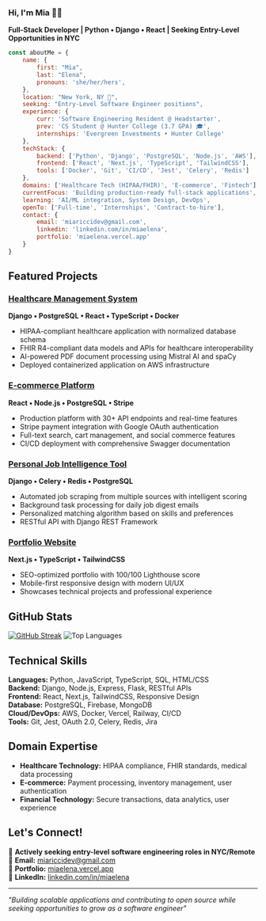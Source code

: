 ### Hi, I'm Mia 👋🏻

**Full-Stack Developer | Python • Django • React | Seeking Entry-Level Opportunities in NYC**

```javascript
const aboutMe = {
    name: {
        first: "Mia",
        last: "Elena", 
        pronouns: 'she/her/hers',
    },
    location: "New York, NY 📍",
    seeking: "Entry-Level Software Engineer positions",
    experience: {
        curr: 'Software Engineering Resident @ Headstarter',
        prev: 'CS Student @ Hunter College (3.7 GPA) 🎓',
        internships: 'Evergreen Investments • Hunter College'
    },
    techStack: {
        backend: ['Python', 'Django', 'PostgreSQL', 'Node.js', 'AWS'],
        frontend: ['React', 'Next.js', 'TypeScript', 'TailwindCSS'],
        tools: ['Docker', 'Git', 'CI/CD', 'Jest', 'Celery', 'Redis']
    },
    domains: ['Healthcare Tech (HIPAA/FHIR)', 'E-commerce', 'Fintech'],
    currentFocus: 'Building production-ready full-stack applications',
    learning: 'AI/ML integration, System Design, DevOps',
    openTo: ['Full-time', 'Internships', 'Contract-to-hire'],
    contact: {
        email: 'miariccidev@gmail.com',
        linkedin: 'linkedin.com/in/miaelena',
        portfolio: 'miaelena.vercel.app'
    }
}
```

## Featured Projects

### [Healthcare Management System](https://github.com/miasdk/healthcare-hub) 
**Django • PostgreSQL • React • TypeScript • Docker**
- HIPAA-compliant healthcare application with normalized database schema
- FHIR R4-compliant data models and APIs for healthcare interoperability  
- AI-powered PDF document processing using Mistral AI and spaCy
- Deployed containerized application on AWS infrastructure

### [E-commerce Platform](https://github.com/miasdk/ecommerce-platform)
**React • Node.js • PostgreSQL • Stripe**
- Production platform with 30+ API endpoints and real-time features
- Stripe payment integration with Google OAuth authentication
- Full-text search, cart management, and social commerce features
- CI/CD deployment with comprehensive Swagger documentation

### [Personal Job Intelligence Tool](https://github.com/miasdk/job-scraper)
**Django • Celery • Redis • PostgreSQL**
- Automated job scraping from multiple sources with intelligent scoring
- Background task processing for daily job digest emails
- Personalized matching algorithm based on skills and preferences
- RESTful API with Django REST Framework

### [Portfolio Website](https://miaelena.vercel.app)
**Next.js • TypeScript • TailwindCSS**
- SEO-optimized portfolio with 100/100 Lighthouse score
- Mobile-first responsive design with modern UI/UX
- Showcases technical projects and professional experience

## GitHub Stats

[![GitHub Streak](https://streak-stats.demolab.com/?user=miasdk&theme=transparent)](https://git.io/streak-stats)
![Top Languages](https://github-readme-stats.vercel.app/api/top-langs/?username=miasdk&layout=compact&theme=transparent)

## Technical Skills

**Languages:** Python, JavaScript, TypeScript, SQL, HTML/CSS  
**Backend:** Django, Node.js, Express, Flask, RESTful APIs  
**Frontend:** React, Next.js, TailwindCSS, Responsive Design  
**Database:** PostgreSQL, Firebase, MongoDB  
**Cloud/DevOps:** AWS, Docker, Vercel, Railway, CI/CD  
**Tools:** Git, Jest, OAuth 2.0, Celery, Redis, Jira

## Domain Expertise
- **Healthcare Technology:** HIPAA compliance, FHIR standards, medical data processing
- **E-commerce:** Payment processing, inventory management, user authentication
- **Financial Technology:** Secure transactions, data analytics, user experience

## Let's Connect!

💼 **Actively seeking entry-level software engineering roles in NYC/Remote**  
📧 **Email:** miariccidev@gmail.com  
🔗 **Portfolio:** [miaelena.vercel.app](https://miaelena.vercel.app)  
💙 **LinkedIn:** [linkedin.com/in/miaelena](https://linkedin.com/in/miaelena)

---
*"Building scalable applications and contributing to open source while seeking opportunities to grow as a software engineer"*
